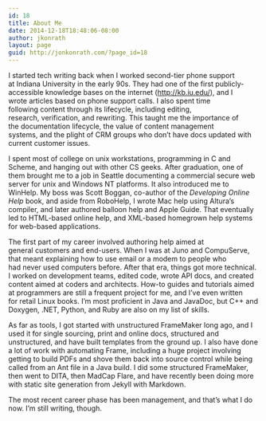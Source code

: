```yaml
---
id: 18
title: About Me
date: 2014-12-18T18:48:06-08:00
author: jkonrath
layout: page
guid: http://jonkonrath.com/?page_id=18
---
```

I started tech writing back when I worked second-tier phone support at Indiana University in the early 90s. They had one of the first publicly-accessible knowledge bases on the internet (<http://kb.iu.edu/>), and I wrote articles based on phone support calls. I also spent time following content through its lifecycle, including editing, research, verification, and rewriting. This taught me the importance of the documentation lifecycle, the value of content management systems, and the plight of CRM groups who don&#8217;t have docs updated with current customer issues.

I spent most of college on unix workstations, programming in C and Scheme, and hanging out with other CS geeks. After graduation, one of them brought me to a job in Seattle documenting a commercial secure web server for unix and Windows NT platforms. It also introduced me to WinHelp. My boss was Scott Boggan, co-author of the _Developing Online Help_ book, and aside from RoboHelp, I wrote Mac help using Altura&#8217;s compiler, and later authored balloon help and Apple Guide. That eventually led to HTML-based online help, and XML-based homegrown help systems for web-based applications.

The first part of my career involved authoring help aimed at general customers and end-users. When I was at Juno and CompuServe, that meant explaining how to use email or a modem to people who had never used computers before. After that era, things got more technical. I worked on development teams, edited code, wrote API docs, and created content aimed at coders and architects. How-to guides and tutorials aimed at programmers are still a frequent project for me, and I&#8217;ve even written for retail Linux books. I&#8217;m most proficient in Java and JavaDoc, but C++ and Doxygen, .NET, Python, and Ruby are also on my list of skills.

As far as tools, I got started with unstructured FrameMaker long ago, and I used it for single sourcing, print and online docs, structured and unstructured, and have built templates from the ground up. I also have done a lot of work with automating Frame, including a huge project involving getting to build PDFs and shove them back into source control while being called from an Ant file in a Java build. I did some structured FrameMaker, then went to DITA, then MadCap Flare, and have recently been doing more with static site generation from Jekyll with Markdown.

The most recent career phase has been management, and that&#8217;s what I do now. I&#8217;m still writing, though.
